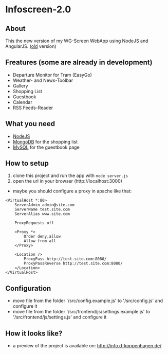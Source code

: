 # Infoscreen-2.0
## About
This the new version of my WG-Screen WebApp using NodeJS and AngularJS.
([old](https://github.com/Doerki/wgmonitor) version)

## Freatures (some are already in development)
- Departure Monitor for Tram (EasyGo)
- Weather- and News-Toolbar
- Gallery
- Shopping List
- Guestbook
- Calendar
- RSS Feeds-Reader

## What you need
- [NodeJS](https://nodejs.org)
- [MongoDB](https://www.mongodb.org/) for the shopping list
- [MySQL](https://www.mysql.de/) for the guestbook page

## How to setup
1. clone this project and run the app with `node server.js`
2. open the url in your browser (http://localhost:3000)

- maybe you should configure a proxy in apache like that:
```
<VirtualHost *:80>
    ServerAdmin admin@site.com
    ServerName test.site.com
    ServerAlias www.site.com

    ProxyRequests off

    <Proxy *>
        Order deny,allow
        Allow from all
    </Proxy>

    <Location />
        ProxyPass http://test.site.com:8080/
        ProxyPassReverse http://test.site.com:8080/
    </Location>
</VirtualHost>
```

## Configuration
- move file from the folder '/src/config.example.js' to '/src/config.js' and configure it
- move file from the folder '/src/frontend/js/settings.example.js' to '/src/frontend/js/settings.js' and configure it

## How it looks like?
- a preview of the project is available on: http://info.d-koppenhagen.de/
